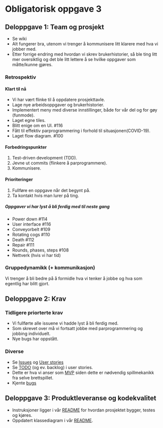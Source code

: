 # Obligatorisk oppgave 3
## Deloppgave 1: Team og prosjekt
- Se wiki
- Alt fungerer bra, utenom vi trenger å kommunisere litt klarere med hva vi jobber med.
- Etter forrige endring med hvordan vi skrev brukerhistorier, så ble ting litt mer oversiktlig og det ble litt lettere å se hvilke oppgaver som måtte/kunne gjøres.


### Retrospektiv
#### Klart til nå 
- Vi har vært flinke til å oppdatere prosjekttavle. 
- Lage nye arbeidsoppgaver og brukerhistorier. 
- Implementert meny med diverse innstillinger, både for vår del og for gøy (funmode).
- Laget egne tiles.
- Blitt enige om en UI. #116
- Fått til effektiv parprogrammering i forhold til situasjonen(COVID-19).
- Laget flow diagram. #100

#### Forbedringspunkter
1. Test-driven development (TDD). 
2. Jevne ut commits (flinkere å parprogrammere).
3. Kommunisere.

#### Prioriteringer
1. Fullføre en oppgave når det begynt på.
2. Ta kontakt hvis man lurer på ting.

##### Oppgaver vi har lyst å bli ferdig med til neste gang
- Power down #114
- User interface #116
- Conveyorbelt #109
- Rotating cogs #110
- Death #112
- Repair #111
- Rounds, phases, steps #108
- Nettverk (hvis vi har tid)

### Gruppedynamikk (+ kommunikasjon)
Vi trenger å bli bedre på å formidle hva vi tenker å jobbe og hva som egentlig har blitt gjort.


## Deloppgave 2: Krav
### Tidligere priorterte krav
- Vi fullførte alle issuene vi hadde lyst å bli ferdig med. 
- Som skrevet over må vi fortsatt jobbe med parprogrammering og jobbing individuelt.
- Nye bugs har oppstått.

### Diverse
- Se [Issues](/../../issues) og [User stories](/../../crawling-crow/projects/2)
- Se [TODO](/../../projects/2#column-7901313) (og ev. backlog) i user stories.
- Dette er hva vi anser som [MVP](/../../wiki/Spillkrav) siden dette er nødvendig spillmekanikk fra selve brettspillet.
- Kjente [bugs](../README.md#known-bugs)


## Deloppgave 3: Produktleveranse og kodekvalitet
-   Instruksjoner ligger i vår [README](../README.md#how-to-run) for hvordan prosjektet bygger, testes og kjøres.
-   Oppdatert klassediagram i vår  [README](../README.md#class-diagram).